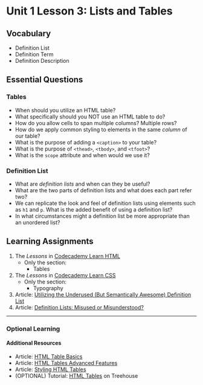 # Unit 1 Lesson 3: Lists and Tables

## Vocabulary
* Definition List
* Definition Term
* Definition Description

## Essential Questions
### Tables
* When should you utilize an HTML table?
* What specifically should you NOT use an HTML table to do?
* How do you allow cells to span multiple columns? Multiple rows?
* How do we apply common styling to elements in the same _column_ of our table?
* What is the purpose of adding a `<caption>` to your table?
* What is the purpose of `<thead>`, `<tbody>`, and `<tfoot>`?
* What is the `scope` attribute and when would we use it?

### Definition List
* What are _definition lists_ and when can they be useful?
* What are the two parts of definition lists and what does each part refer two?
* We can replicate the look and feel of definition lists using elements such as `h1` and `p`. What is the added benefit of using a definition list?
* In what circumstances might a definition list be more appropriate than an unordered list?

## Learning Assignments
1. The *Lessons* in [Codecademy Learn HTML](https://www.codecademy.com/learn/learn-html)
   * Only the section:
      * Tables
2. The *Lessons* in [Codecademy Learn CSS](https://www.codecademy.com/learn/learn-css)
   * Only the section:
      * Typography
3. Article: [Utilizing the Underused (But Semantically Awesome) Definition List](https://css-tricks.com/utilizing-the-underused-but-semantically-awesome-definition-list/)
4. Article: [Definition Lists: Misused or Misunderstood?](http://maxdesign.com.au/articles/definition/)


___

### Optional Learning

#### Additional Resources
* Article: [HTML Table Basics](https://developer.mozilla.org/en-US/docs/Learn/HTML/Tables/Basics)
* Article: [HTML Tables Advanced Features](https://developer.mozilla.org/en-US/docs/Learn/HTML/Tables/Advanced)
* Article: [Styling HTML Tables](https://developer.mozilla.org/en-US/docs/Learn/CSS/Building_blocks/Styling_tables)
* (OPTIONAL) Tutorial: [HTML Tables](https://teamtreehouse.com/library/html-tables) on Treehouse
